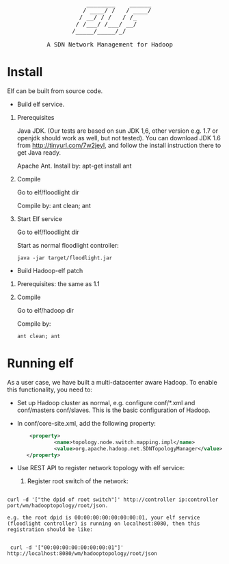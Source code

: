  
<pre>
                      ________    ______
                     / ____/ /   / ____/
                    / __/ / /   / /_    
                   / /___/ /___/ __/    
                  /_____/_____/_/   
                  
           A SDN Network Management for Hadoop
</pre>                    


   Install
===============

Elf can be built from source code. 

* Build elf service.
 
 1. Prerequisites
    
    Java JDK. (Our tests are based on sun JDK 1,6, other version e.g. 1.7 or openjdk should work as well, but not tested). You can download JDK 1.6 from http://tinyurl.com/7w2jeyl, and follow the install instruction there to get Java ready.
    
    Apache Ant. Install by: apt-get install ant

 2. Compile
 
    Go to elf/floodlight dir
 
    Compile by: ant clean; ant

 3. Start Elf service
 
    Go to elf/floodlight dir

    Start as normal floodlight controller: 
    
        java -jar target/floodlight.jar
        
* Build Hadoop-elf patch
 
 1. Prerequisites: the same as 1.1

 2. Compile
 
    Go to elf/hadoop dir

    Compile by:
        
        ant clean; ant
        

  Running elf
===============

As a user case, we have built a multi-datacenter aware Hadoop.
To enable this functionality, you need to:
* Set up Hadoop cluster as normal, e.g. configure conf/*.xml and conf/masters conf/slaves. This is the basic configuration of Hadoop.
* In conf/core-site.xml, add the following property:
 
  ```xml
      <property>
              <name>topology.node.switch.mapping.impl</name>
              <value>org.apache.hadoop.net.SDNTopologyManager</value>
     </property>
  ```
* Use REST API to register network topology with elf service:
    1. Register root switch of the network: 
    
<pre><code>
curl -d '["the dpid of root switch"]' http://controller ip:controller port/wm/hadooptopology/root/json.
</code></pre>
    e.g. the root dpid is 00:00:00:00:00:00:00:01, your elf service (floodlight controller) is running on localhost:8080, then this registration should be like: 
<pre><code>
 curl -d '["00:00:00:00:00:00:00:01"]' http://localhost:8080/wm/hadooptopology/root/json
</code></pre 

    2. Register the gateway switches

        curl -d '{"datacenter id":["gateway1 dpid", "gateway2 dpid" ... ], ... }' http://controller ip:controller port/wm/hadooptopology/gateway/json
     e.g. there are 2 datacenters, named dc1 and dc2. the gateways of dc1 is 00:00:00:00:00:00:00:02 and 00:00:00:00:00:00:00:03. The gateway of dc2 
      is 00:00:00:00:00:00:00:04, then the registration would be like this:

        curl -d '{"dc1":["00:00:00:00:00:00:00:02", "00:00:00:00:00:00:00:03"], "dc2":["00:00:00:00:00:00:00:04"] }' http://localhost:8080/wm/hadooptopology/gateway/json
    3. After these setting up, you can verify them by querying a host, e.g. 10.0.0.1 using: 
 
        curl -s http://localhost:8080/wm/hadooptopology/?host=10.0.0.1
 
     This should return the network location according to your registration. Our patched datacenter aware Hadoop will use a similar API to conmmunicate with the elf service
    
